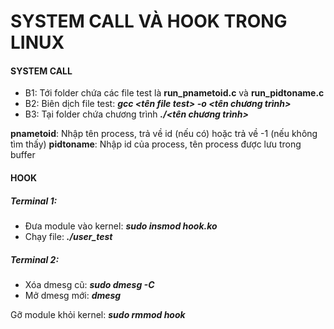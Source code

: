 # SYSTEM CALL VÀ HOOK TRONG LINUX
#### SYSTEM CALL
* B1: Tới folder chứa các file test là **run_pnametoid.c** và **run_pidtoname.c**
* B2: Biên dịch file test:
        ***gcc <tên file test> -o <tên chương trình>***
* B3: Tại folder chứa chương trình
        ***./<tên chương trình>***

**pnametoid**: Nhập tên process, trả về id (nếu có) hoặc trả về -1 (nếu không tìm thấy)
**pidtoname**: Nhập id của process, tên process được lưu trong buffer

#### HOOK
##### Terminal 1:
* Đưa module vào kernel: ***sudo insmod hook.ko***
* Chạy file: ***./user_test***
##### Terminal 2:
* Xóa dmesg cũ: ***sudo dmesg -C***
* Mở dmesg mới: ***dmesg***

Gỡ module khỏi kernel: ***sudo rmmod hook***
